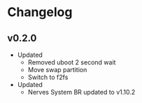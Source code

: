 # Changelog

## v0.2.0

* Updated
  * Removed uboot 2 second wait
  * Move swap partition
  * Switch to f2fs
* Updated
  * Nerves System BR updated to v1.10.2
